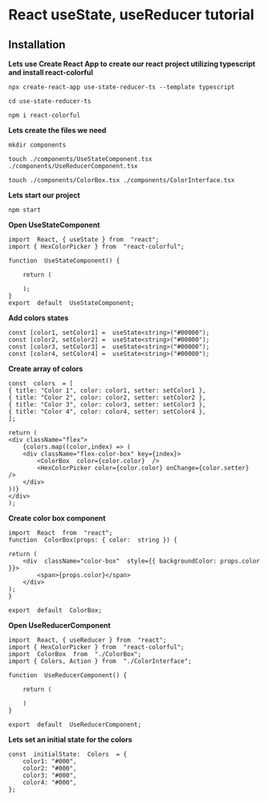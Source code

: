 # React useState, useReducer tutorial
## Installation

**Lets use Create React App to create our react project utilizing typescript and install react-colorful**

    npx create-react-app use-state-reducer-ts --template typescript
    
    cd use-state-reducer-ts
    
    npm i react-colorful

    
**Lets create the files we need**

    mkdir components
    
    touch ./components/UseStateComponent.tsx ./components/UseReducerComponent.tsx
    
    touch ./components/ColorBox.tsx ./components/ColorInterface.tsx


**Lets start our project**

    npm start

**Open UseStateComponent**

    import  React, { useState } from  "react";
    import { HexColorPicker } from  "react-colorful";

    function  UseStateComponent() {
    
	    return (
	    
	    );
    }
    export  default  UseStateComponent;

**Add colors states**

    const [color1, setColor1] =  useState<string>("#00000");
    const [color2, setColor2] =  useState<string>("#00000");
    const [color3, setColor3] =  useState<string>("#00000");
    const [color4, setColor4] =  useState<string>("#00000");

**Create array of colors**

    const  colors  = [
    { title: "Color 1", color: color1, setter: setColor1 },
    { title: "Color 2", color: color2, setter: setColor2 },
    { title: "Color 3", color: color3, setter: setColor3 },
    { title: "Color 4", color: color4, setter: setColor4 },
    ];

    return (
    <div className="flex">
	    {colors.map((color,index) => (
	    <div className="flex-color-box" key={index}>
			<ColorBox  color={color.color}  />
		    <HexColorPicker color={color.color} onChange={color.setter}  />
	    </div>
    ))}
    </div>
    );

**Create color box component**

    import  React  from  "react";
    function  ColorBox(props: { color:  string }) {
    
    return (
	    <div  className="color-box"  style={{ backgroundColor: props.color }}>
		    <span>{props.color}</span>
	    </div>
    );
    }

    export  default  ColorBox;



**Open UseReducerComponent**

    import  React, { useReducer } from  "react";
    import { HexColorPicker } from  "react-colorful";
    import  ColorBox  from  "./ColorBox";
    import { Colors, Action } from  "./ColorInterface";
    
    function  UseReducerComponent() {
  
	    return (
	    
	    )
    }
    
    export  default  UseReducerComponent;


**Lets set an initial state for the colors**

    const  initialState:  Colors  = {
	    color1: "#000",
	    color2: "#000",
	    color3: "#000",
	    color4: "#000",
    };

